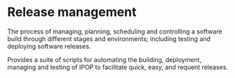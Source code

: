 Release management 
=======
The process of managing, planning, scheduling and controlling a software build through different stages and environments; including testing and deploying software releases.


Provides a suite of scripts for automating the building, deployment, managing and testing of IPOP to facilitate quick, easy, and requent releases.


